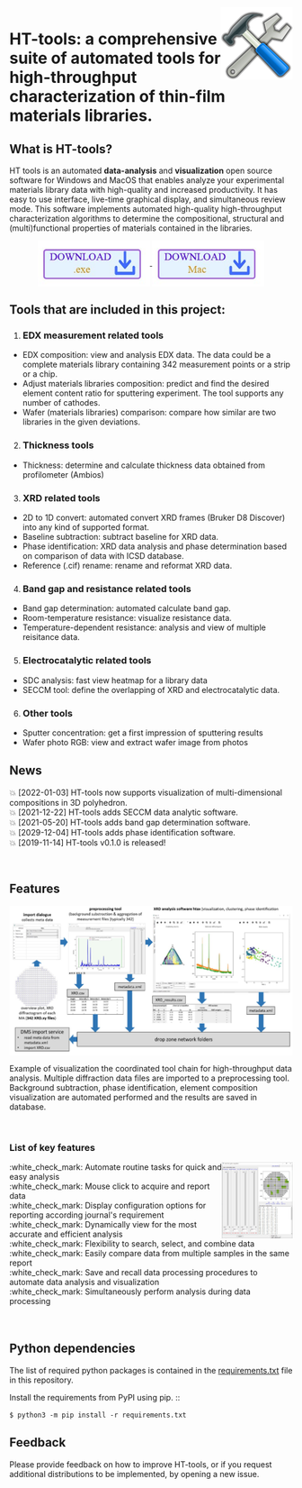 
<img align = "right" src = "/assets/logo.png">

# HT-tools: a comprehensive suite of automated tools for high-throughput characterization of thin-film materials libraries.


## What is HT-tools?
HT tools is an automated **data-analysis** and **visualization** open source software for Windows and MacOS that enables analyze your experimental materials library data with high-quality and increased productivity. It has easy to use interface, live-time graphical display, and simultaneous review mode. This software implements automated high-quality high-throughput characterization algorithms to determine the compositional, structural and (multi)functional properties of materials contained in the libraries.

<p align="center">
    <a href="https://ruhr-uni-bochum.sciebo.de/s/es3rYvyqqGUOcxY" target="_blank">
        <img align="center" width = "200" alt="download" src="/assets/downloadx86.jpg"/>
    </a>
    <a href="https://ruhr-uni-bochum.sciebo.de/s/GTsbZn7JkGwIz2J" target="_blank">
        <img align="center" width = "200" alt="download" src="/assets/downloadmac.jpg"/>
    </a>
</p>

## Tools that are included in this project:
1. ### EDX measurement related tools
  - EDX composition: view and analysis EDX data. The data could be a complete materials library containing 342 measurement points or a strip or a chip.
  - Adjust materials libraries composition: predict and find the desired element content ratio for sputtering experiment. The tool supports any number of cathodes.
  - Wafer (materials libraries) comparison: compare how similar are two libraries in the given deviations.
2. ### Thickness tools
  - Thickness: determine and calculate thickness data obtained from profilometer (Ambios)
3. ### XRD related tools
  - 2D to 1D convert: automated convert XRD frames (Bruker D8 Discover) into any kind of supported format.
  - Baseline subtraction: subtract baseline for XRD data.
  - Phase identification: XRD data analysis and phase determination based on comparison of data with ICSD database.
  - Reference (.cif) rename: rename and reformat XRD data.
4. ### Band gap and resistance related tools
  - Band gap determination: automated calculate band gap.
  - Room-temperature resistance: visualize resistance data.
  - Temperature-dependent resistance: analysis and view of multiple reisitance data.
5. ### Electrocatalytic related tools
  - SDC analysis: fast view heatmap for a library data
  - SECCM tool: define the overlapping of XRD and electrocatalytic data.
6. ### Other tools
  - Sputter concentration: get a first impression of sputtering results
  - Wafer photo RGB: view and extract wafer image from photos

## News
:boom: [2022-01-03] HT-tools now supports visualization of multi-dimensional compositions in 3D polyhedron. <br/>
:boom: [2021-12-22] HT-tools adds SECCM data analytic software. <br/>
:boom: [2021-05-20] HT-tools adds band gap determination software. <br/>
:boom: [2029-12-04] HT-tools adds phase identification software. <br/>
:boom: [2019-11-14] HT-tools v0.1.0 is released!

<br/>

## Features

<div align = "center">
  <img align = "center" width = "1000" src = "/assets/image1.jpg">
<p align = "left">Example of visualization the coordinated tool chain for high-throughput data analysis. Multiple diffraction data files are imported to a
preprocessing tool. Background subtraction, phase identification, element composition visualization are automated performed and the results are saved in database.</p> 
</div><br>

### List of key features

<div>
   <img width = "25%" align = "right" src = "/assets/image2.jpg">
<div aling = "left">
  :white_check_mark: Automate routine tasks for quick and easy analysis<br/>
  :white_check_mark: Mouse click to acquire and report data<br/>
  :white_check_mark: Display configuration options for reporting according journal's requirement<br/>
  :white_check_mark: Dynamically view for the most accurate and efficient analysis<br/>
  :white_check_mark: Flexibility to search, select, and combine data<br/>
  :white_check_mark: Easily compare data from multiple samples in the same report<br/>
  :white_check_mark: Save and recall data processing procedures to automate data analysis and visualization<br/>
  :white_check_mark: Simultaneously perform analysis during data processing<br/>
</div>
    <br>
</div>
<br/>

 

## Python dependencies

The list of required python packages is contained in the [requirements.txt](requirements.txt) file in this repository. 

Install the requirements from PyPI using pip.
::

    $ python3 -m pip install -r requirements.txt

## Feedback
Please provide feedback on how to improve HT-tools, or if you request additional distributions to be implemented, by opening a new issue.
